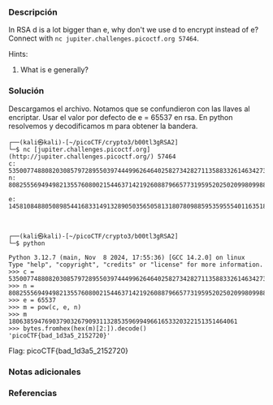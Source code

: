 ### Descripción
In RSA d is a lot bigger than e, why don't we use d to encrypt instead of e? Connect with `nc jupiter.challenges.picoctf.org 57464`.

Hints:
1. What is e generally?

### Solución
Descargamos el archivo.
Notamos que se confundieron con las llaves al encriptar.
Usar el valor por defecto de e = 65537 en rsa.
En python resolvemos y decodificamos m para obtener la bandera.
```
┌──(kali㉿kali)-[~/picoCTF/crypto3/b00tl3gRSA2]  
└─$ nc [jupiter.challenges.picoctf.org](http://jupiter.challenges.picoctf.org/) 57464  
c: 53500774880820308579728955039744499626464025827342827113588332614634273830768243854867584007204625596771829818101672391384490149249824806354727763574783639568697944656792937169176688317259040919018231118619818375982994618049646764464670173372257719493668461904636101549447366353001750125450339590346168561246  
n: 80825556949498213557608002154463714219260887966577319595202502099809988512276992020544852587753435741437642654008426631643058398232497696903361509357984097736546671224458022849684685362931958446683261385002429766943715060853448470359987496236584219916171021687315975625779234442726161704492559820824847080889  

e: 14581084880508985441683314913289050356505813180780988595359555401163518229101894756532978197735765609823721700693373637272317613596942494628811863911064677581749313087430553010347824119834692398250303605456798099891606585147526365627328705639687181769688108383391646382699516339913774924531855431448905394353

  

┌──(kali㉿kali)-[~/picoCTF/crypto3/b00tl3gRSA2]  
└─$ python                                                                                    
Python 3.12.7 (main, Nov  8 2024, 17:55:36) [GCC 14.2.0] on linux  
Type "help", "copyright", "credits" or "license" for more information.  
>>> c = 53500774880820308579728955039744499626464025827342827113588332614634273830768243854867584007204625596771829818101672391384490149249824806354727763574783639568697944656792937169176688317259040919018231118619818375982994618049646764464670173372257719493668461904636101549447366353001750125450339590346168561246  
>>> n = 80825556949498213557608002154463714219260887966577319595202502099809988512276992020544852587753435741437642654008426631643058398232497696903361509357984097736546671224458022849684685362931958446683261385002429766943715060853448470359987496236584219916171021687315975625779234442726161704492559820824847080889  
>>> e = 65537  
>>> m = pow(c, e, n)  
>>> m  
180638594769037903267909311328535969949661653320322151351464061  
>>> bytes.fromhex(hex(m)[2:]).decode()  
'picoCTF{bad_1d3a5_2152720}'
```

Flag:
picoCTF{bad_1d3a5_2152720}
### Notas adicionales


### Referencias
